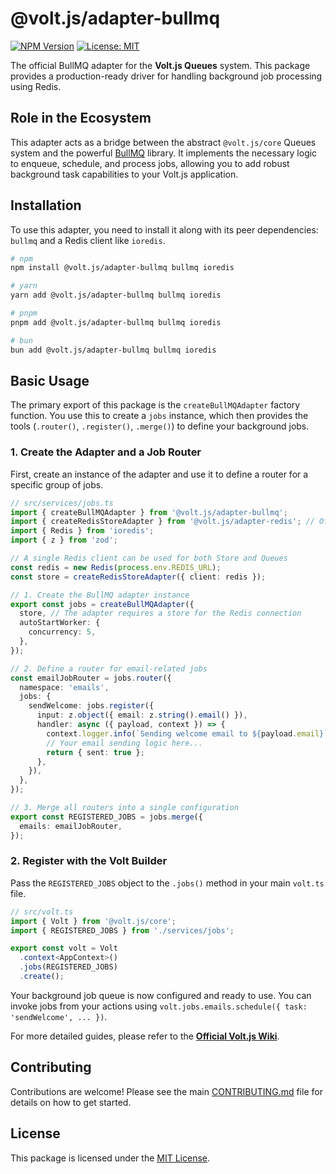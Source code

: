 # @volt.js/adapter-bullmq

[![NPM Version](https://img.shields.io/npm/v/@volt.js/adapter-bullmq.svg)](https://www.npmjs.com/package/@volt.js/adapter-bullmq)
[![License: MIT](https://img.shields.io/badge/License-MIT-yellow.svg)](https://opensource.org/licenses/MIT)

The official BullMQ adapter for the **Volt.js Queues** system. This package provides a production-ready driver for handling background job processing using Redis.

## Role in the Ecosystem

This adapter acts as a bridge between the abstract `@volt.js/core` Queues system and the powerful [BullMQ](https://bullmq.io/) library. It implements the necessary logic to enqueue, schedule, and process jobs, allowing you to add robust background task capabilities to your Volt.js application.

## Installation

To use this adapter, you need to install it along with its peer dependencies: `bullmq` and a Redis client like `ioredis`.

```bash
# npm
npm install @volt.js/adapter-bullmq bullmq ioredis

# yarn
yarn add @volt.js/adapter-bullmq bullmq ioredis

# pnpm
pnpm add @volt.js/adapter-bullmq bullmq ioredis

# bun
bun add @volt.js/adapter-bullmq bullmq ioredis
```

## Basic Usage

The primary export of this package is the `createBullMQAdapter` factory function. You use this to create a `jobs` instance, which then provides the tools (`.router()`, `.register()`, `.merge()`) to define your background jobs.

### 1. Create the Adapter and a Job Router

First, create an instance of the adapter and use it to define a router for a specific group of jobs.

```typescript
// src/services/jobs.ts
import { createBullMQAdapter } from '@volt.js/adapter-bullmq';
import { createRedisStoreAdapter } from '@volt.js/adapter-redis'; // Often shares a Redis connection
import { Redis } from 'ioredis';
import { z } from 'zod';

// A single Redis client can be used for both Store and Queues
const redis = new Redis(process.env.REDIS_URL);
const store = createRedisStoreAdapter({ client: redis });

// 1. Create the BullMQ adapter instance
export const jobs = createBullMQAdapter({
  store, // The adapter requires a store for the Redis connection
  autoStartWorker: {
    concurrency: 5,
  },
});

// 2. Define a router for email-related jobs
const emailJobRouter = jobs.router({
  namespace: 'emails',
  jobs: {
    sendWelcome: jobs.register({
      input: z.object({ email: z.string().email() }),
      handler: async ({ payload, context }) => {
        context.logger.info(`Sending welcome email to ${payload.email}`);
        // Your email sending logic here...
        return { sent: true };
      },
    }),
  },
});

// 3. Merge all routers into a single configuration
export const REGISTERED_JOBS = jobs.merge({
  emails: emailJobRouter,
});
```

### 2. Register with the Volt Builder

Pass the `REGISTERED_JOBS` object to the `.jobs()` method in your main `volt.ts` file.

```typescript
// src/volt.ts
import { Volt } from '@volt.js/core';
import { REGISTERED_JOBS } from './services/jobs';

export const volt = Volt
  .context<AppContext>()
  .jobs(REGISTERED_JOBS)
  .create();
```

Your background job queue is now configured and ready to use. You can invoke jobs from your actions using `volt.jobs.emails.schedule({ task: 'sendWelcome', ... })`.

For more detailed guides, please refer to the **[Official Volt.js Wiki](https://voltjs.com/docs)**.

## Contributing

Contributions are welcome! Please see the main [CONTRIBUTING.md](/CONTRIBUTING.md) file for details on how to get started.

## License

This package is licensed under the [MIT License](/LICENSE).
